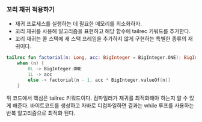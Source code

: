 ### 꼬리 재귀 적용하기
- 재귀 프로세스를 실행하는 데 필요한 메모리를 최소화하자.
- 꼬리 재귀를 사용해 알고리즘을 표현하고 해당 함수에 tailrec 키워드를 추가한다.
- 꼬리 재귀는 콜 스택에 새 스택 프레임을 추가하지 않게 구현하는 특별한 종류의 재귀이다.

```kotlin
tailrec fun factorial(n: Long, acc: BigInteger = BigInteger.ONE): BigInteger =
	when (n) {
		0L -> BigInteger.ONE
		1L -> acc
		else -> factorial(n - 1, acc * BigInteger.valueOf(n))
	}
```

위 코드에서 핵심은 tailrec 키워드이다. 컴파일러가 재귀를 최적화해야 하는지 알 수 있게 해준다. 바이트코드를 생성하고 자바로 디컴파일하면 결과는 while 루프를 사용하는 반복 알고리즘으로 최적화 된다. 

